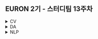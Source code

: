 ## EURON 2기 - 스터디팀 13주차
<details>
<summary>CV</summary>
<div markdown="1">       
  
  <br />
  
기말고사 휴식기간입니다.
  
  <br />
  
</div>
</details>



<details>
<summary>DA</summary>
<div markdown="1">       

<br />  
  
| 주차 | 내용         | 발표자                       | 발표자료 |
| ---- | ------------ | ---------------------------- | -------- |
| 12    | 8장 텍스트 분석 (2) | 이의진, 오수진, 손소현  | [📚]()    |


## **Assignment**

### **📍 예습과제 (~5/30)**

👀 파이썬 머신러닝 완벽 가이드 8장 **chpater 07 ~ 09** 파트를 공부한 내용을 정리하여 ipynb, pdf 파일 형식으로 제출해주세요.
  
  
**예습과제 제출 방법**

> 해당 파일을 `master` branch에 업로드하신 후 해당 `master` branch에서 pull request 를 진행해주세요.
>
  
- 과제 제출 방법
    - 레포: (origin) username/2022-1-Euron-Study-Assignments
    - 브랜치: `master`
    - 해당 주차 브랜치에 과제 업로드하고 Pull Request, 이때 label은 `DA` , `예습과제`
  
  
  
  
  
### **📍 복습과제 (~5/30)**
  
👀 12주차 내용에 대한 복습과제 입니다. 아래의 노트북에 대하여 필사를 진행해주세요. 
  
  1️⃣ **Text classification - 감정분석** 
  
  * [Women's E-Commerce Clothing Reviews](https://www.kaggle.com/code/shirellamosi/sentiment-analysis-nlp#WordCloud---Repetition-of-words) 
  
  2️⃣ **Topic modeling** 
  
  * [GSDM,LDA,LSI](https://www.kaggle.com/code/ptfrwrd/topic-modeling-guide-gsdm-lda-lsi/notebook#LSI-model)
  
  
  
**복습과제 제출 방법**

> 해당 파일을 Assignment 레포지토리 `Week_13` branch에 업로드하신 후 해당 `Week_13` branch에서 pull request를 진행해주세요.
> 


  
### Due 

  
* Review
  - **5월 30일**까지 제출합니다.
  

</div>
</details>




<details>
<summary>NLP</summary>
<div markdown="1">       


| 주차 | 내용             | 발표자                               | 발표자료 |
| ---- | ---------------- | ------------------------------------ | -------- |
| 13    | cs224n 13주차     | 황채원, 임세영          | [📚]()    |

## Assignment
  
### 📍 예습과제(~5/30)
  
1️⃣ CS224N **12강** 을 수강하고, 요약 및 정리한 내용을 깃허브에 업로드

2️⃣ (선택) 질문 사항이나 공유하고 싶은 내용 깃허브 issue에 추가
- 과제 제출 방법
    - 레포: (origin) Ewha-Euron/2022-1-Euron-NLP
    - issue 추가
        - 제목: [13주차] 질문 있습니다/~ 내용 공유합니다.
        - label:
            - 강의 내용 중 이해가 잘 되지 않는 부분 `question`
            - 강의에는 없지만 추가로 궁금한 사항 `question`
            - 강의에는 없지만 추가로 공유하고 싶은 내용 `share`

### 예습과제 제출 방법
  
> 해당 파일을 `master` branch에 업로드하신 후 해당 `master`  branch에서  `pull request` 를 진행해주세요.
  
- 과제 제출 방법
    - 레포: (origin) username/2022-1-Euron-Study-Assignments
    - 브랜치: `master`
    - 해당 주차 브랜치에 과제 업로드하고 Pull Request, 이때 label은 `예습과제`
  
### 📍 복습과제(~5/30)

1️⃣ 아래 구글 드라이브에서 ipynb 파일을 다운받아 필사 과제를 진행해주시면 됩니다.
  
  - [CNN for NLP 실습](https://drive.google.com/file/d/17Xx2YU0ZSB9PqFeN22MdvTPHyHnqUMYN/view?usp=sharing)
  
### 복습과제 제출 방법
  
> 해당 파일을 `Week_13` branch에 업로드하신 후 해당 `Week_13`  branch에서  `pull request` 를 진행해주세요.
  
- 과제 제출 방법
    - 레포: (origin) username/2022-1-Euron-Study-Assignments
    - 브랜치: `Week_13`
    - 해당 주차 브랜치에 과제 업로드하고 Pull Request, 이때 label은 `NLP` , `복습과제`
  

## Due
  
📍 **5월 30일**까지 제출합니다.   


</div>
</details>
